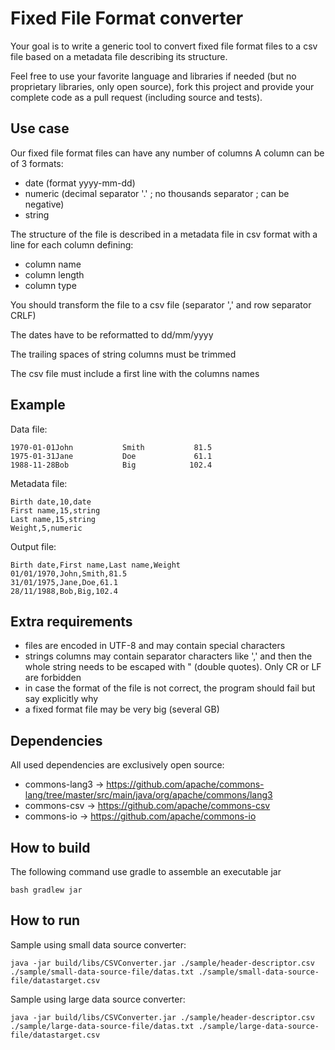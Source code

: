 # Fixed File Format converter

Your goal is to write a generic tool to convert fixed file format files to a csv file based on a metadata file describing its structure.

Feel free to use your favorite language and libraries if needed (but no proprietary libraries, only open source), fork this project and provide your complete code as a pull request (including source and tests).

## Use case

Our fixed file format files can have any number of columns
A column can be of 3 formats:
* date (format yyyy-mm-dd)
* numeric (decimal separator '.' ; no thousands separator ; can be negative)
* string

The structure of the file is described in a metadata file in csv format with a line for each column defining:
* column name
* column length
* column type

You should transform the file to a csv file (separator ',' and row separator CRLF)

The dates have to be reformatted to dd/mm/yyyy

The trailing spaces of string columns must be trimmed

The csv file must include a first line with the columns names

## Example

Data file:
```
1970-01-01John           Smith           81.5
1975-01-31Jane           Doe             61.1
1988-11-28Bob            Big            102.4
```

Metadata file:
```
Birth date,10,date
First name,15,string
Last name,15,string
Weight,5,numeric
```

Output file:
```
Birth date,First name,Last name,Weight
01/01/1970,John,Smith,81.5
31/01/1975,Jane,Doe,61.1
28/11/1988,Bob,Big,102.4
```

## Extra requirements
* files are encoded in UTF-8 and may contain special characters
* strings columns may contain separator characters like ',' and then the whole string needs to be escaped with " (double quotes). Only CR or LF are forbidden
* in case the format of the file is not correct, the program should fail but say explicitly why
* a fixed format file may be very big (several GB)


## Dependencies

All used dependencies are exclusively open source:

 * commons-lang3 -> https://github.com/apache/commons-lang/tree/master/src/main/java/org/apache/commons/lang3
 * commons-csv -> https://github.com/apache/commons-csv
 * commons-io -> https://github.com/apache/commons-io

## How to build

The following command use gradle to assemble an executable jar

```
bash gradlew jar
```

## How to run

Sample using small data source converter:
 
```
java -jar build/libs/CSVConverter.jar ./sample/header-descriptor.csv ./sample/small-data-source-file/datas.txt ./sample/small-data-source-file/datastarget.csv
```

Sample using large data source converter:
 
```
java -jar build/libs/CSVConverter.jar ./sample/header-descriptor.csv ./sample/large-data-source-file/datas.txt ./sample/large-data-source-file/datastarget.csv
```